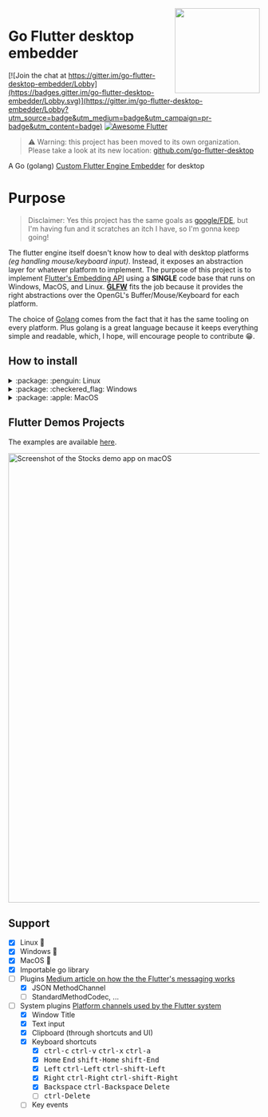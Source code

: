 <img src="./mascot.png" width="170" align="right">

# Go Flutter desktop embedder

[![Join the chat at https://gitter.im/go-flutter-desktop-embedder/Lobby](https://badges.gitter.im/go-flutter-desktop-embedder/Lobby.svg)](https://gitter.im/go-flutter-desktop-embedder/Lobby?utm_source=badge&utm_medium=badge&utm_campaign=pr-badge&utm_content=badge)
<a href="https://stackoverflow.com/questions/tagged/flutter?sort=votes">
   <img alt="Awesome Flutter" src="https://img.shields.io/badge/Awesome-Flutter-blue.svg?longCache=true&style=flat-square" />
</a>
> :warning: Warning: this project has been moved to its own organization.  
  Please take a look at its new location: [github.com/go-flutter-desktop](https://github.com/go-flutter-desktop)

A Go (golang) [Custom Flutter Engine
Embedder](https://github.com/flutter/flutter/wiki/Custom-Flutter-Engine-Embedders)
for desktop

# Purpose

> Disclaimer: Yes this project has the same goals as [google/FDE](https://github.com/google/flutter-desktop-embedding), but I'm having fun and it scratches an itch I have, so I'm gonna keep going!

The flutter engine itself doesn't know how to deal with desktop platforms _(eg handling mouse/keyboard input)_. Instead, it exposes an abstraction layer for whatever platform to implement. The purpose of this project is to implement [Flutter's Embedding API](https://github.com/flutter/engine/blob/master/shell/platform/embedder/embedder.h) using a **SINGLE** code base that runs on Windows, MacOS, and Linux.  [**GLFW**](https://github.com/go-gl/glfw) fits the job because it provides the right abstractions over the OpenGL's Buffer/Mouse/Keyboard for each platform. 

The choice of [Golang](https://github.com/golang/go) comes from the fact that it has the same tooling on every platform. Plus golang is a great language because it keeps everything simple and readable, which, I hope, will encourage people to contribute :grin:.

## How to install

<details>
<summary> :package: :penguin: Linux</summary>
<h4>From binaries</h4>
Check out the <a href="https://github.com/Drakirus/go-flutter-desktop-embedder/releases">Release</a> page for prebuilt versions.

<h4>From source</h4>

Go read first: [go-gl/glfw](https://github.com/go-gl/glfw/)  


```bash
# Clone
git clone https://github.com/Drakirus/go-flutter-desktop-embedder.git
cd go-flutter-desktop-embedder

# Build the flutter simpleDemo project
cd example/simpleDemo/
cd flutter_project/demo/
flutter build bundle
cd ../..

# Download the share library, the one corresponding to your flutter version.
go run engineDownloader.go

# REQUIRED before every `go build`. The CGO compiler need to know where to look for the share library
export CGO_LDFLAGS="-L${PWD}"
# The share library must stay next to the generated binary.

# Get the libraries
go get -u -v github.com/Drakirus/go-flutter-desktop-embedder

# Build the example project
go build main.go

# `go run main.go` is not working ATM.
```

</details>

<details>
<summary> :package: :checkered_flag: Windows</summary>
<h4>From binaries</h4>
Check out the <a href="https://github.com/Drakirus/go-flutter-desktop-embedder/releases">Release</a> page for prebuilt versions.

<h4>From source</h4>

Go read first: [go-gl/glfw](https://github.com/go-gl/glfw/)  


```bash
# Clone
git clone https://github.com/Drakirus/go-flutter-desktop-embedder.git
cd go-flutter-desktop-embedder

# Build the flutter simpleDemo project
cd example/simpleDemo/
cd flutter_project/demo/
flutter build bundle
cd ../..

# Download the share library, the one corresponding to your flutter version.
go run engineDownloader.go

# REQUIRED before every `go build`. The CGO compiler need to know where to look for the share library
set CGO_LDFLAGS=-L%cd%
# The share library must stay next to the generated binary.
# If you ran into a MinGW ld error, checkout: https://github.com/Drakirus/go-flutter-desktop-embedder/issues/34

# Get the libraries
go get -u -v github.com/Drakirus/go-flutter-desktop-embedder

# Build the example project
go build main.go

# `go run main.go` is not working ATM.
```

</details>

<details>
<summary> :package: :apple: MacOS</summary>
<h4>From binaries</h4>
Check out the <a href="https://github.com/Drakirus/go-flutter-desktop-embedder/releases">Release</a> page for prebuilt versions.

<h4>From source</h4>

Go read first: [go-gl/glfw](https://github.com/go-gl/glfw/)  


```bash
# Clone
git clone https://github.com/Drakirus/go-flutter-desktop-embedder.git
cd go-flutter-desktop-embedder

# Build the flutter simpleDemo project
cd example/simpleDemo/
cd flutter_project/demo/
flutter build bundle
cd ../..

# Download the share library, the one corresponding to your flutter version.
go run engineDownloader.go

# REQUIRED before every `go build`. The CGO compiler need to know where to look for the share library
export CGO_LDFLAGS="-F${PWD} -Wl,-rpath,@executable_path"
# The share library must stay next to the generated binary.

# Get the libraries
go get -u -v github.com/Drakirus/go-flutter-desktop-embedder

# Build the example project
go build main.go

# `go run main.go` is not working ATM.
```

</details>



## Flutter Demos Projects

The examples are available [here](./example/).

<img src="./stocks.jpg" width="900" align="center" alt="Screenshot of the Stocks demo app on macOS">

## Support

- [x] Linux :penguin:
- [x] Windows :checkered_flag:
- [x] MacOS :apple:
- [x] Importable go library
- [ ] Plugins [Medium article on how the the Flutter's messaging works](https://medium.com/flutter-io/flutter-platform-channels-ce7f540a104e)
   - [x] JSON MethodChannel
   - [ ] StandardMethodCodec, ...
- [ ] System plugins [Platform channels used by the Flutter system](https://github.com/flutter/flutter/blob/master/packages/flutter/lib/src/services/system_channels.dart)
  - [x] Window Title
  - [x] Text input
  - [x] Clipboard (through shortcuts and UI)
  - [x] Keyboard shortcuts
    - [x] <kbd>ctrl-c</kbd>  <kbd>ctrl-v</kbd>  <kbd>ctrl-x</kbd>  <kbd>ctrl-a</kbd>
    - [x] <kbd>Home</kbd>  <kbd>End</kbd>  <kbd>shift-Home</kbd>  <kbd>shift-End</kbd>
    - [x] <kbd>Left</kbd>  <kbd>ctrl-Left</kbd>  <kbd>ctrl-shift-Left</kbd>
    - [x] <kbd>Right</kbd>  <kbd>ctrl-Right</kbd>  <kbd>ctrl-shift-Right</kbd>
    - [x] <kbd>Backspace</kbd>  <kbd>ctrl-Backspace</kbd> <kbd>Delete</kbd>
    - [ ] <kbd>ctrl-Delete</kbd>
  - [ ] Key events
